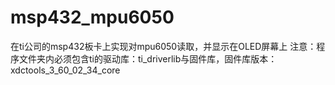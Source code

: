 # msp432_mpu6050
在ti公司的msp432板卡上实现对mpu6050读取，并显示在OLED屏幕上
注意：程序文件夹内必须包含ti的驱动库：ti_driverlib与固件库，固件库版本：xdctools_3_60_02_34_core

